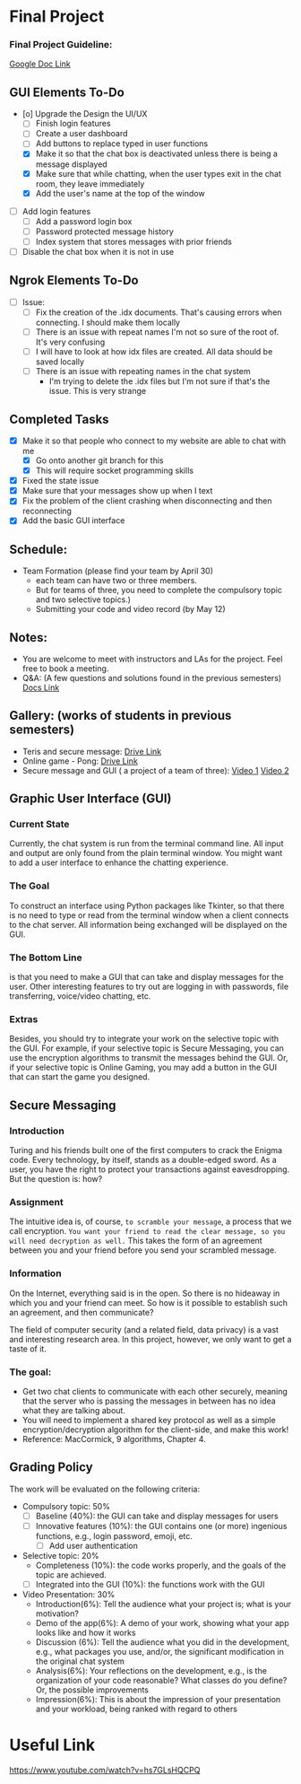 # Final Project
### Final Project Guideline:  
[Google Doc Link](https://docs.google.com/document/d/1SU8x_TNHdjzocSAzvC8QoXhl9OhHDEsWQrIHwncAQSI/edit?usp=sharing) 

## GUI Elements To-Do
- [o] Upgrade the Design the UI/UX
    - [ ] Finish login features
    - [ ] Create a user dashboard
    - [ ] Add buttons to replace typed in user functions
    - [X] Make it so that the chat box is deactivated unless there is being a message displayed
    - [X] Make sure that while chatting, when the user types exit in the chat room, they leave immediately
    - [X] Add the user's name at the top of the window
- [ ] Add login features
    - [ ] Add a password login box
    - [ ] Password protected message history
    - [ ] Index system that stores messages with prior friends
- [ ] Disable the chat box when it is not in use
## Ngrok Elements To-Do
- [ ] Issue:
    - [ ] Fix the creation of the .idx documents. That's causing errors when connecting. I should make them locally
    - [ ] There is an issue with repeat names I'm not so sure of the root of. It's very confusing
    - [ ] I will have to look at how idx files are created. All data should be saved locally
    - [ ] There is an issue with repeating names in the chat system
        - I'm trying to delete the .idx files but I'm not sure if that's the issue. This is very strange
## Completed Tasks
- [X] Make it so that people who connect to my website are able to chat with me
    - [X] Go onto another git branch for this
    - [X] This will require socket programming skills
- [X] Fixed the state issue
- [X] Make sure that your messages show up when I text
- [X] Fix the problem of the client crashing when disconnecting and then reconnecting
- [X] Add the basic GUI interface

## Schedule:
- Team Formation (please find your team by April 30)
    - each team can have two or three members.
    - But for teams of three, you need to complete the compulsory topic and two selective topics.) 
    - Submitting your code and video record (by May 12)
    
## Notes:
- You are welcome to meet with instructors and LAs for the project. Feel free to book a meeting.
- Q&A: (A few questions and solutions found in the previous semesters) [Docs Link](https://docs.google.com/document/d/1VGs13szC3GiDqtlSiaJRoMwcjUz3fRV18LoXR2kd5sE/edit?usp=sharing) 
## Gallery: (works of students in previous semesters)
- Teris and secure message: [Drive Link](https://drive.google.com/file/d/16kr_c9RbebGZiefRRDeyR3boGF0b6DNk/view?usp=sharing) 
- Online game - Pong: [Drive Link](https://drive.google.com/file/d/14nb__fM5pX4BG5gZwVJYo0amWJdxDBIM/view?usp=sharing) 
- Secure message and GUI ( a project of a team of three): [Video 1](https://drive.google.com/file/d/1GXiGjgzgAslYVLCWDHSJI7crEgkO5-uV/view?usp=sharing) [Video 2](https://drive.google.com/file/d/19VRoLFmyIIF-P8wmsN5_Z2thAE6VLIpO/view?usp=sharing)

## Graphic User Interface (GUI) 

### Current State
Currently, the chat system is run from the terminal command line. All input and output are only found from the plain terminal window. You might want to add a user interface to enhance the chatting experience. 

### The Goal
To construct an interface using Python packages like Tkinter, so that there is no need to type or read from the terminal window when a client connects to the chat server. All information being exchanged will be displayed on the GUI.

### The Bottom Line 
is that you need to make a GUI that can take and display messages for the user. Other interesting features to try out are logging in with passwords, file transferring, voice/video chatting, etc. 

### Extras
Besides, you should try to integrate your work on the selective topic with the GUI. For example, if your selective topic is Secure Messaging, you can use the encryption algorithms to transmit the messages behind the GUI. Or, if your selective topic is Online Gaming, you may add a button in the GUI that can start the game you designed.

## Secure Messaging 

### Introduction
Turing and his friends built one of the first computers to crack the Enigma code. Every technology, by itself, stands as a double-edged sword. As a user, you have the right to protect your transactions against eavesdropping. 
But the question is: how? 

### Assignment
The intuitive idea is, of course, `to scramble your message`, a process that we call encryption. `You want your friend to read the clear message, so you will need decryption as well.` This takes the form of an agreement between you and your friend before you send your scrambled message. 

### Information
On the Internet, everything said is in the open. So there is no hideaway in which you and your friend can meet. So how is it possible to establish such an agreement, and then communicate? 

The field of computer security (and a related field, data privacy) is a vast and interesting research area. In this project, however, we only want to get a taste of it. 

### The goal: 
* Get two chat clients to communicate with each other securely, meaning that the server who is passing the messages in between has no idea what they are talking about. 
* You will need to implement a shared key protocol as well as a simple encryption/decryption algorithm for the client-side, and make this work!
* Reference: MacCormick, 9 algorithms, Chapter 4. 

## Grading Policy

The work will be evaluated on the following criteria:
-	Compulsory topic: 50% 
    -	[ ] Baseline (40%): the GUI can take and display messages for users 
    -	[ ] Innovative features (10%): the GUI contains one (or more) ingenious functions, e.g., login password, emoji, etc.
        - [ ] Add user authentication
-	Selective topic: 20%
    -	Completeness (10%): the code works properly, and the goals of the topic are achieved.
    -	[ ] Integrated into the GUI (10%): the functions work with the GUI
-	Video Presentation: 30%
    -	Introduction(6%): Tell the audience what your project is; what is your motivation?
    -	Demo of the app(6%): A demo of your work, showing what your app looks like and how it works
    -	Discussion (6%): Tell the audience what you did in the development, e.g., what packages you use, and/or, the significant modification in the original chat system
    -	Analysis(6%): Your reflections on the development, e.g., is the organization of your code reasonable? What classes do you define? Or, the possible improvements
    -	Impression(6%): This is about the impression of your presentation and your workload, being ranked with regard to others

# Useful Link
https://www.youtube.com/watch?v=hs7GLsHQCPQ
